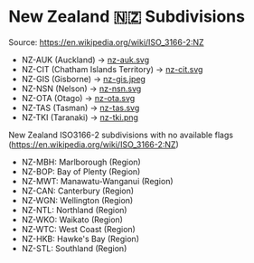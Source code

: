 # New Zealand 🇳🇿 Subdivisions

Source: https://en.wikipedia.org/wiki/ISO_3166-2:NZ

* NZ-AUK (Auckland) -> [nz-auk.svg](https://github.com/amckenna41/iso3166-flag-icons/blob/main/iso3166-2-icons/NZ/nz-auk.svg)
* NZ-CIT (Chatham Islands Territory) -> [nz-cit.svg](https://github.com/amckenna41/iso3166-flag-icons/blob/main/iso3166-2-icons/NZ/nz-cit.svg)
* NZ-GIS (Gisborne) -> [nz-gis.jpeg](https://github.com/amckenna41/iso3166-flag-icons/blob/main/iso3166-2-icons/NZ/nz-gis.jpeg)
* NZ-NSN (Nelson) -> [nz-nsn.svg](https://github.com/amckenna41/iso3166-flag-icons/blob/main/iso3166-2-icons/NZ/nz-nsn.svg)
* NZ-OTA (Otago) -> [nz-ota.svg](https://github.com/amckenna41/iso3166-flag-icons/blob/main/iso3166-2-icons/NZ/nz-ota.svg)
* NZ-TAS (Tasman) -> [nz-tas.svg](https://github.com/amckenna41/iso3166-flag-icons/blob/main/iso3166-2-icons/NZ/nz-tas.svg)
* NZ-TKI (Taranaki) -> [nz-tki.png](https://github.com/amckenna41/iso3166-flag-icons/blob/main/iso3166-2-icons/NZ/nz-tki.png)

New Zealand ISO3166-2 subdivisions with no available flags (https://en.wikipedia.org/wiki/ISO_3166-2:NZ)

* NZ-MBH: Marlborough (Region)
* NZ-BOP: Bay of Plenty (Region)
* NZ-MWT: Manawatu-Wanganui (Region)
* NZ-CAN: Canterbury (Region)
* NZ-WGN: Wellington (Region)
* NZ-NTL: Northland (Region)
* NZ-WKO: Waikato (Region)
* NZ-WTC: West Coast (Region)
* NZ-HKB: Hawke's Bay (Region)
* NZ-STL: Southland (Region)